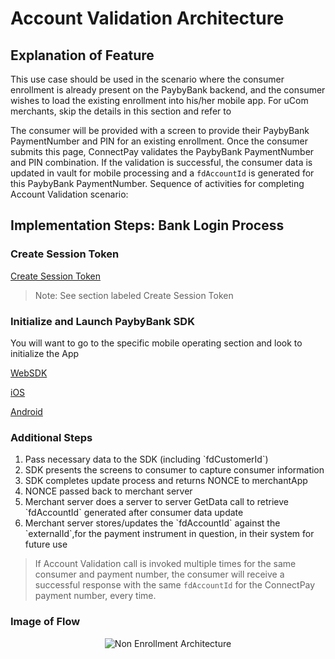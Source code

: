 # Account Validation Architecture
## Explanation of Feature
This use case should be used in the scenario where the consumer enrollment is already present on the PaybyBank backend, and the consumer wishes to load the existing enrollment into his/her mobile app.
For uCom merchants, skip the details in this section and refer to

The consumer will be provided with a screen to provide their PaybyBank PaymentNumber and PIN for an existing enrollment. Once the consumer submits this page, ConnectPay validates the PaybyBank PaymentNumber and PIN combination. If the validation is successful, the consumer data is updated in vault for mobile processing and a `fdAccountId` is generated for this PaybyBank PaymentNumber.
Sequence of activities for completing Account Validation scenario:

## Implementation Steps: Bank Login Process
### Create Session Token 
[Create Session Token](?path=./docs/implementationguide.md)
>Note: See section labeled Create Session Token

### Initialize and Launch PaybyBank SDK 
You will want to go to the specific mobile operating section and look to initialize the App


[WebSDK](?path=./docs/websdk.md)

[iOS](?path=./docs/iossdk.md)

[Android](?path=./docs/androidsdk.md)



### Additional Steps
<ol>
  <li>Pass necessary data to the SDK (including `fdCustomerId`)</li>
  <li>SDK presents the screens to consumer to capture consumer information</li>
  <li>SDK completes update process and returns NONCE to merchantApp</li>
  <li>NONCE passed back to merchant server</li>
  <li>Merchant server does a server to server GetData call to retrieve `fdAccountId` generated after consumer data update </li>
  <li>Merchant server stores/updates the `fdAccountId` against the `externalId`,for the payment instrument in question, in their system for future use </li>
</ol>

>If Account Validation call is invoked multiple times for the same consumer and payment number, the consumer will receive a successful response with the same `fdAccountId` for the ConnectPay payment number, every time.
### Image of Flow
<center><img src="https://raw.githubusercontent.com/Fiserv/connect-pay/develop/assets/images/Account Validation Architecture.png" alt="Non Enrollment Architecture" class="center"></center>
